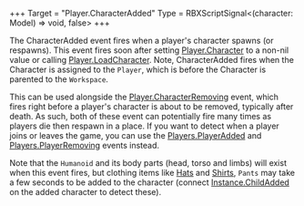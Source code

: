 +++
Target = "Player.CharacterAdded"
Type = RBXScriptSignal<(character: Model) => void, false>
+++

The CharacterAdded event fires when a player's character spawns (or respawns). This event fires soon after setting [Player.Character](https://developer.roblox.com/api-reference/property/Player/Character) to a non-nil value or calling [Player.LoadCharacter](https://developer.roblox.com/api-reference/function/Player/LoadCharacter). Note, CharacterAdded fires when the Character is assigned to the `Player`, which is before the Character is parented to the `Workspace`.This can be used alongside the [Player.CharacterRemoving](https://developer.roblox.com/api-reference/event/Player/CharacterRemoving) event, which fires right before a player's character is about to be removed, typically after death. As such, both of these event can potentially fire many times as players die then respawn in a place. If you want to detect when a player joins or leaves the game, you can use the [Players.PlayerAdded](https://developer.roblox.com/api-reference/event/Players/PlayerAdded) and [Players.PlayerRemoving](https://developer.roblox.com/api-reference/event/Players/PlayerRemoving) events instead.Note that the `Humanoid` and its body parts (head, torso and limbs) will exist when this event fires, but clothing items like [Hats](https://developer.roblox.com/api-reference/class/Hat) and [Shirts](https://developer.roblox.com/api-reference/class/Shirt), `Pants` may take a few seconds to be added to the character (connect [Instance.ChildAdded](https://developer.roblox.com/api-reference/event/Instance/ChildAdded) on the added character to detect these).